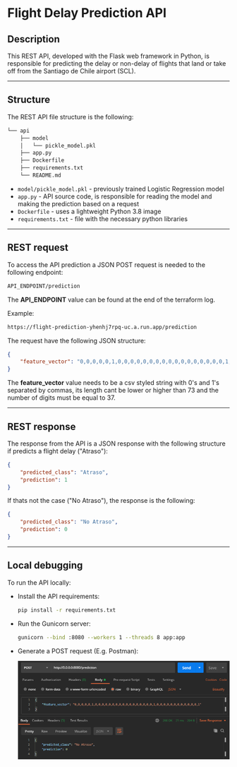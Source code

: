 # Flight Delay Prediction API

## Description

This REST API, developed with the Flask web framework in Python, is responsible for predicting the delay or non-delay of flights that land or take off from the Santiago de Chile airport (SCL).

---

## Structure  

The REST API file structure is the following: 

```bash
└── api
    ├── model
    │   └── pickle_model.pkl
    ├── app.py
    ├── Dockerfile
    ├── requirements.txt
    └── README.md
```

* `model/pickle_model.pkl` - previously trained Logistic Regression model
* `app.py` - API source code, is responsible for reading the model and making the prediction based on a request
* `Dockerfile` - uses a lightweight Python 3.8 image
* `requirements.txt` - file with the necessary python libraries

---

## REST request

To access the API prediction a JSON POST request is needed to the following endpoint:

```bash
API_ENDPOINT/prediction
```

The **API_ENDPOINT** value can be found at the end of the terraform log.

Example:

```bash
https://flight-prediction-yhenhj7rpq-uc.a.run.app/prediction
```

The request have the following JSON structure:

```json
{
    "feature_vector": "0,0,0,0,0,1,0,0,0,0,0,0,0,0,0,0,0,0,0,0,0,0,0,1,0,0,0,0,0,0,0,0,0,0,0,0,1"
}
```

The **feature_vector** value needs to be a csv styled string with 0's and 1's separated by commas, its length cant be lower or higher than 73 and the number of digits must be equal to 37.

---
## REST response

The response from the API is a JSON response with the following structure if predicts a flight delay ("Atraso"):

```json
{
    "predicted_class": "Atraso",
    "prediction": 1
}
```

If thats not the case ("No Atraso"), the response is the following:

```json
{
    "predicted_class": "No Atraso",
    "prediction": 0
}
```

---

## Local debugging  

To run the API locally: 

* Install the API requirements:

    ```bash
    pip install -r requirements.txt
    ```

* Run the Gunicorn server:

    ```bash
    gunicorn --bind :8080 --workers 1 --threads 8 app:app
    ```

* Generate a POST request (E.g. Postman):

    ![POST request](/media/postman.png)